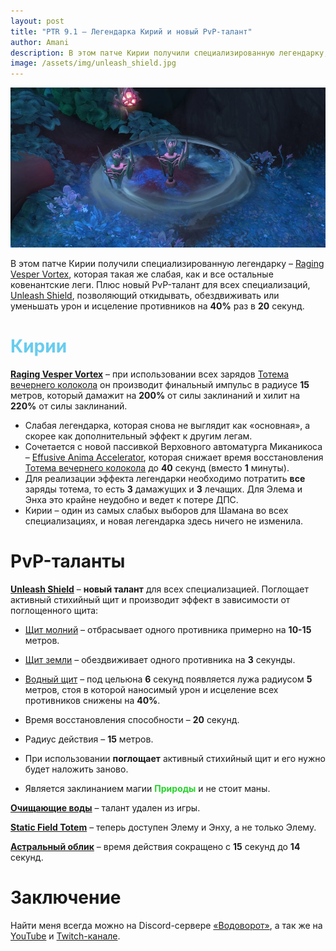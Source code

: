 ```yaml
---    
layout: post    
title: "PTR 9.1 – Легендарка Кирий и новый PvP-талант"    
author: Amani
description: В этом патче Кирии получили специализированную легендарку, которая такая же слабая, как и все остальные ковенантские леги. Плюс новый PvP-талант для всех специализаций, позволяющий откидывать, обездвиживать или уменьшать урон и исцеление противников на 40% раз в 20 секунд.
image: /assets/img/unleash_shield.jpg
---
```


<p align="center">
<img src="/assets/img/unleash_shield.jpg" > 
</p>

В этом патче Кирии получили специализированную легендарку – [Raging Vesper Vortex](https://ptr.wowhead.com/spell=356789), которая такая же слабая, как и все остальные ковенантские леги. Плюс новый PvP-талант для всех специализаций, [Unleash Shield](https://ptr.wowhead.com/spell=356736), позволяющий откидывать, обездвиживать или уменьшать урон и исцеление противников на **40%** раз в **20** секунд.

<!--more-->

# <span style="color:#68ccef;font-size:1em;">Кирии</span>

<a href="https://ptr.wowhead.com/spell=356789" target="blank" data-wh-icon-size="medium" >**Raging Vesper Vortex**</a> – при использовании всех зарядов [Тотема вечернего колокола](https://ru.wowhead.com/spell=324386) он производит финальный импульс в радиусе **15** метров, который дамажит на **200%** от силы заклинаний и хилит на **220%** от силы заклинаний.

* Слабая легендарка, которая снова не выглядит как «основная», а скорее как дополнительный эффект к другим легам.
* Сочетается с новой пассивкой Верховного автоматурга Миканикоса – [Effusive Anima Accelerator](https://ptr.wowhead.com/spell=352188), которая снижает время восстановления [Тотема вечернего колокола](https://ru.wowhead.com/spell=324386) до **40** секунд (вместо **1** минуты).
* Для реализации эффекта легендарки необходимо потратить **все** заряды тотема, то есть **3** дамажущих и **3** лечащих. Для Элема и Энха это крайне неудобно и ведет к потере ДПС.
* Кирии – один из самых слабых выборов для Шамана во всех специализациях, и новая легендарка здесь ничего не изменила.

# PvP-таланты

<a href="https://ru.wowhead.com/spell=356736/" target="blank" data-wh-icon-size="medium" >**Unleash Shield**</a> – **новый талант** для всех специализацией. Поглощает активный стихийный щит и производит эффект в зависимости от поглощенного щита:

* [Щит молний](https://ru.wowhead.com/spell=192106) – отбрасывает одного противника примерно на **10-15** метров.
* [Щит земли](https://ru.wowhead.com/spell=974) – обездвиживает одного противника на **3** секунды.
* [Водный щит](https://ru.wowhead.com/spell=52127) – под цельюна **6** секунд появляется лужа радиусом **5** метров, стоя в которой наносимый урон и исцеление всех противников снижены на **40%**.

* Время восстановления способности – **20** секунд.
* Радиус действия – **15** метров.
* При использовании **поглощает** активный стихийный щит и его нужно будет наложить заново.
* Является заклинанием магии <span style="color:#26d22b;font-size:1em;">**Природы**</span> и не стоит маны.

<a href="https://ru.wowhead.com/spell=204247/" target="blank" data-wh-icon-size="medium" >**Очищающие воды**</a> – талант удален из игры.

<a href="https://ru.wowhead.com/spell=355580/" target="blank" data-wh-icon-size="medium" >**Static Field Totem**</a> – теперь доступен Элему и Энху, а не только Элему.

<a href="https://ru.wowhead.com/spell=210918/" target="blank" data-wh-icon-size="medium" >**Астральный облик**</a> – время действия сокращено с **15** секунд до **14** секунд.

# Заключение

Найти меня всегда можно на Discord-сервере [«Водоворот»](https://discord.gg/vodovorot), а так же на [YouTube](https://www.youtube.com/Amanizandalari) и [Twitch-канале](https://www.twitch.tv/amanizandalari).
